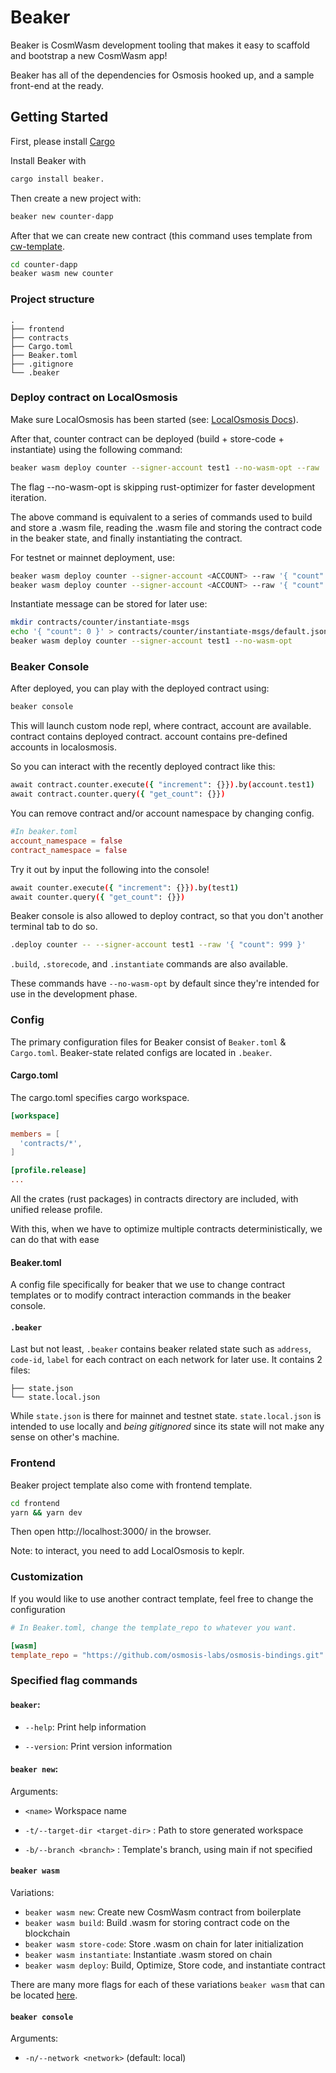 # Beaker

Beaker is CosmWasm development tooling that makes it easy to scaffold and bootstrap a new CosmWasm app!

Beaker has all of the dependencies for Osmosis hooked up, and a sample front-end at the ready.

## Getting Started

First, please install [Cargo](https://doc.rust-lang.org/cargo/getting-started/installation.html)

Install Beaker with 

```sh
cargo install beaker.
```

Then create a new project with:

```sh
beaker new counter-dapp
```

After that we can create new contract (this command uses template from [cw-template](https://github.com/osmosis-labs/cw-tpl-osmosis).

```sh
cd counter-dapp
beaker wasm new counter
```

### Project structure

```
.
├── frontend
├── contracts
├── Cargo.toml
├── Beaker.toml
├── .gitignore
└── .beaker
```

### Deploy contract on LocalOsmosis

Make sure LocalOsmosis has been started (see: [LocalOsmosis Docs](https://docs.osmosis.zone/developing/tools/localosmosis.html)).

After that, counter contract can be deployed (build + store-code + instantiate) using the following command:

```sh
beaker wasm deploy counter --signer-account test1 --no-wasm-opt --raw '{ "count": 0 }'
```

The flag --no-wasm-opt is skipping rust-optimizer for faster development iteration. 

The above command is equivalent to a series of commands used to build and store a .wasm file, reading the .wasm file and storing the contract code in the beaker state, and finally instantiating the contract.

For testnet or mainnet deployment, use:

```sh
beaker wasm deploy counter --signer-account <ACCOUNT> --raw '{ "count": 0 }' --network testnet
beaker wasm deploy counter --signer-account <ACCOUNT> --raw '{ "count": 0 }' --network mainnet
```

Instantiate message can be stored for later use:

```sh
mkdir contracts/counter/instantiate-msgs
echo '{ "count": 0 }' > contracts/counter/instantiate-msgs/default.json
beaker wasm deploy counter --signer-account test1 --no-wasm-opt
```

### Beaker Console
After deployed, you can play with the deployed contract using:

```sh
beaker console
```
This will launch custom node repl, where contract, account are available. contract contains deployed contract. account contains pre-defined accounts in localosmosis.

So you can interact with the recently deployed contract like this:

```sh
await contract.counter.execute({ "increment": {}}).by(account.test1)
await contract.counter.query({ "get_count": {}})
```

You can remove contract and/or account namespace by changing config.

```toml
#In beaker.toml
account_namespace = false
contract_namespace = false
```

Try it out by input the following into the console!

```sh
await counter.execute({ "increment": {}}).by(test1)
await counter.query({ "get_count": {}})
```

Beaker console is also allowed to deploy contract, so that you don't another terminal tab to do so.

```sh
.deploy counter -- --signer-account test1 --raw '{ "count": 999 }'
```

`.build`, `.storecode`, and `.instantiate` commands are also available.

These commands have `--no-wasm-opt` by default since they're intended for use in the development phase.

### Config

The primary configuration files for Beaker consist of `Beaker.toml` & `Cargo.toml`. Beaker-state related configs are located in `.beaker`.

#### Cargo.toml

The cargo.toml specifies cargo workspace.

```toml
[workspace]

members = [
  'contracts/*',
]

[profile.release]
...
```

All the crates (rust packages) in contracts directory are included, with unified release profile. 

With this, when we have to optimize multiple contracts deterministically, we can do that with ease

#### Beaker.toml

A config file specifically for beaker that we use to change contract templates or to modify contract interaction commands in the beaker console.

#### `.beaker`

Last but not least, `.beaker` contains beaker related state such as `address`, `code-id`, `label` for each contract on each network for later use. It contains 2 files:

```
├── state.json
└── state.local.json
```

While `state.json` is there for mainnet and testnet state. `state.local.json` is intended to use locally and _being gitignored_ since its state will not make any sense on other's machine.

### Frontend
Beaker project template also come with frontend template.

```sh
cd frontend
yarn && yarn dev
```

Then open http://localhost:3000/ in the browser.

Note: to interact, you need to add LocalOsmosis to keplr.

### Customization

If you would like to use another contract template, feel free to change the configuration

```toml
# In Beaker.toml, change the template_repo to whatever you want.

[wasm]
template_repo = "https://github.com/osmosis-labs/osmosis-bindings.git"
```

### Specified flag commands

#### `beaker`: 

* `--help`: Print help information

* `--version`: Print version information

#### `beaker new`: 

Arguments:

* `<name>` Workspace name

* `-t/--target-dir <target-dir>` : Path to store generated workspace

* `-b/--branch <branch>` : Template's branch, using main if not specified

#### `beaker wasm`

Variations:

* `beaker wasm new`: Create new CosmWasm contract from boilerplate
* `beaker wasm build`: Build .wasm for storing contract code on the blockchain
* `beaker wasm store-code`: Store .wasm on chain for later initialization
* `beaker wasm instantiate`: Instantiate .wasm stored on chain
* `beaker wasm deploy`: Build, Optimize, Store code, and instantiate contract

There are many more flags for each of these variations `beaker wasm` that can be located [here](https://github.com/osmosis-labs/beaker/blob/main/cli/docs/beaker_wasm.md).

#### `beaker console`

Arguments:

* `-n/--network <network>` (default: local)
